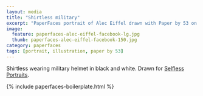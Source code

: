 ```yaml
---
layout: media
title: "Shirtless military"
excerpt: "PaperFaces portrait of Alec Eiffel drawn with Paper by 53 on an iPad."
image: 
  feature: paperfaces-alec-eiffel-facebook-lg.jpg
  thumb: paperfaces-alec-eiffel-facebook-150.jpg
category: paperfaces
tags: [portrait, illustration, paper by 53]
---
```


Shirtless wearing military helmet in black and white. Drawn for [Selfless Portraits](http://selflessportraits.com).

{% include paperfaces-boilerplate.html %}